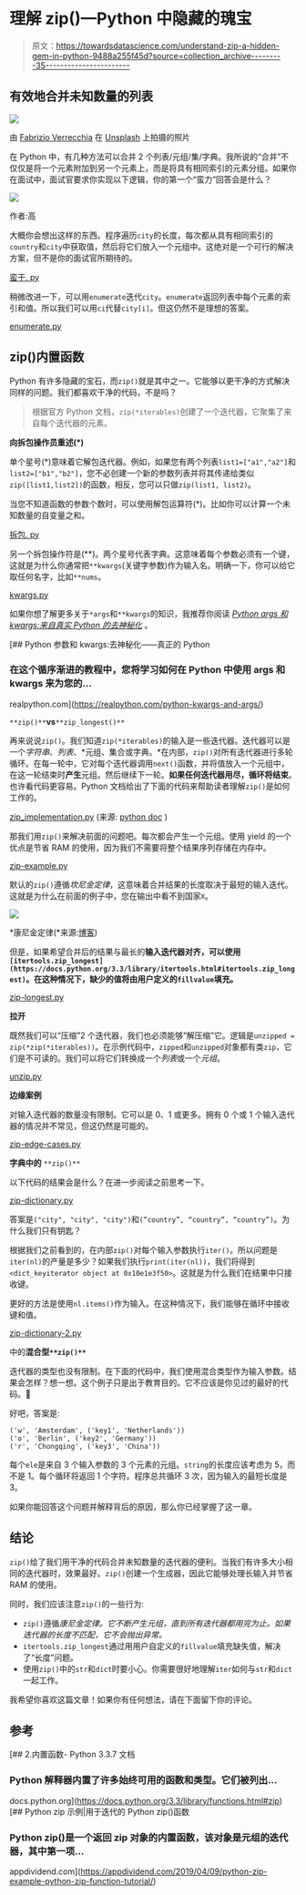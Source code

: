 # 理解 zip()—Python 中隐藏的瑰宝

> 原文：<https://towardsdatascience.com/understand-zip-a-hidden-gem-in-python-9488a255f45d?source=collection_archive---------35----------------------->

## 有效地合并未知数量的列表

![](img/1e28e51111d51393e20d1151b919f8d0.png)

由 [Fabrizio Verrecchia](https://unsplash.com/@fabrizioverrecchia) 在 [Unsplash](https://unsplash.com/) 上拍摄的照片

在 Python 中，有几种方法可以合并 2 个列表/元组/集/字典。我所说的“合并”不仅仅是将一个元素附加到另一个元素上，而是将具有相同索引的元素分组。如果你在面试中，面试官要求你实现以下逻辑，你的第一个“蛮力”回答会是什么？

![](img/f0e133c7250e0a1a1f2354fed6c9f4b6.png)

作者:高

大概你会想出这样的东西。程序遍历`city`的长度，每次都从具有相同索引的`country`和`city`中获取值，然后将它们放入一个元组中。这绝对是一个可行的解决方案，但不是你的面试官所期待的。

[蛮干. py](https://gist.github.com/highsmallxu/762de9e7fa30f88435b8840acb3fe8c9)

稍微改进一下，可以用`enumerate`迭代`city`。`enumerate`返回列表中每个元素的索引和值。所以我们可以用`ci`代替`city[i]`。但这仍然不是理想的答案。

[enumerate.py](https://gist.github.com/highsmallxu/4dd01295a240982a981088471c7b219f)

## zip()内置函数

Python 有许多隐藏的宝石，而`zip()`就是其中之一。它能够以更干净的方式解决同样的问题。我们都喜欢干净的代码，不是吗？

> 根据官方 Python 文档，`zip(*iterables)`创建了一个迭代器，它聚集了来自每个迭代器的元素。

**向拆包操作员重述(*)**

单个星号(*)意味着它解包迭代器。例如，如果您有两个列表`list1=["a1","a2"]`和`list2=["b1","b2"]`，您不必创建一个新的参数列表并将其传递给类似`zip([list1,list2])`的函数，相反，您可以只做`zip(list1, list2)`。

当您不知道函数的参数个数时，可以使用解包运算符(*)。比如你可以计算一个未知数量的自变量之和。

[拆包. py](https://gist.github.com/highsmallxu/6d8d028521bfbd9e89ad1540fe8ff2dc)

另一个拆包操作符是(**)。两个星号代表字典。这意味着每个参数必须有一个键，这就是为什么你通常把`**kwargs`(关键字参数)作为输入名。明确一下，你可以给它取任何名字，比如`**nums`。

[kwargs.py](https://gist.github.com/highsmallxu/78564cc88601f946edac6eecfc334235)

如果你想了解更多关于`*args`和`**kwargs`的知识，我推荐你阅读 [*Python args 和 kwargs:来自真实 Python 的去神秘化*](https://realpython.com/python-kwargs-and-args/) 。

[](https://realpython.com/python-kwargs-and-args/) [## Python 参数和 kwargs:去神秘化——真正的 Python

### 在这个循序渐进的教程中，您将学习如何在 Python 中使用 args 和 kwargs 来为您的…

realpython.com](https://realpython.com/python-kwargs-and-args/) 

`**zip()**`**vs**`**zip_longest()**`

再来说说`zip()`。我们知道`zip(*iterables)`的输入是一些迭代器。迭代器可以是一个*字符串*、*列表*、*元组、集合或字典。*在内部，`zip()`对所有迭代器进行多轮循环。在每一轮中，它对每个迭代器调用`next()`函数，并将值放入一个元组中，在这一轮结束时**产生**元组。然后继续下一轮。**如果任何迭代器用尽，循环将结束**。也许看代码更容易。Python 文档给出了下面的代码来帮助读者理解`zip()`是如何工作的。

[zip_implementation.py](https://gist.github.com/highsmallxu/1a387695ece6b04456f0691f5f8dcd56) (来源: [python doc](https://docs.python.org/3.3/library/functions.html#zip) )

那我们用`zip()`来解决前面的问题吧。每次都会产生一个元组。使用 yield 的一个优点是节省 RAM 的使用，因为我们不需要将整个结果序列存储在内存中。

[zip-example.py](https://gist.github.com/highsmallxu/09de348916edfd389d1b6472903cbb31)

默认的`zip()`遵循*坎尼金定律*，这意味着合并结果的长度取决于最短的输入迭代。这就是为什么在前面的例子中，您在输出中看不到国家`X`。

![](img/b8c797c2b131b4ff379f4fd0b547cb60.png)

*康尼金定律(*来源:[博客](http://keropokleko.blogspot.com/2015/06/effects.html))

但是，如果希望合并后的结果与最长的**输入迭代器对齐，可以使用`[itertools.zip_longest](https://docs.python.org/3.3/library/itertools.html#itertools.zip_longest)`。在这种情况下，缺少的值将由用户定义的`fillvalue`填充。**

[zip-longest.py](https://gist.github.com/highsmallxu/ec88ae0684c7da1c78abf2a8d56243fb)

**拉开**

既然我们可以“压缩”2 个迭代器，我们也必须能够“解压缩”它。逻辑是`unzipped = zip(*zip(*iterables))`。在示例代码中，`zipped`和`unzipped`对象都有类`zip`，它们是不可读的。我们可以将它们转换成一个*列表*或一个*元组*。

[unzip.py](https://gist.github.com/highsmallxu/d0c2fac18cb52506c7aded18b22dff49)

**边缘案例**

对输入迭代器的数量没有限制。它可以是 0、1 或更多。拥有 0 个或 1 个输入迭代器的情况并不常见，但这仍然是可能的。

[zip-edge-cases.py](https://gist.github.com/highsmallxu/58b44a60e2a8f77883a49d4e1d0efd37)

**字典中的** `**zip()**`

以下代码的结果会是什么？在进一步阅读之前思考一下。

[zip-dictionary.py](https://gist.github.com/highsmallxu/d210af80c179ae60cc9d58970a33bfb4)

答案是`("city", "city", "city")`和`(“country”, “country”, “country”)`。为什么我们只有钥匙？

根据我们之前看到的，在内部`zip()`对每个输入参数执行`iter()`。所以问题是`iter(nl)`的产量是多少？如果我们执行`print(iter(nl))`，我们将得到`<dict_keyiterator object at 0x10e1e3f50>`。这就是为什么我们在结果中只接收键。

更好的方法是使用`nl.items()`作为输入。在这种情况下，我们能够在循环中接收键和值。

[zip-dictionary-2.py](https://gist.github.com/highsmallxu/ba9fb892fdef9548d5b332e58217ac31)

中的**混合型`**zip()**`**

迭代器的类型也没有限制。在下面的代码中，我们使用混合类型作为输入参数。结果会怎样？想一想。这个例子只是出于教育目的。它不应该是你见过的最好的代码。🙂

好吧，答案是:

```
('w', 'Amsterdam', ('key1', 'Netherlands'))
('o', 'Berlin', ('key2', 'Germany'))
('r', 'Chongqing', ('key3', 'China'))
```

每个`ele`是来自 3 个输入参数的 3 个元素的元组。`string`的长度应该考虑为 5，而不是 1。每个循环将返回 1 个字符。程序总共循环 3 次，因为输入的最短长度是 3。

如果你能回答这个问题并解释背后的原因，那么你已经掌握了这一章。

## 结论

`zip()`给了我们用干净的代码合并未知数量的迭代器的便利。当我们有许多大小相同的迭代器时，效果最好。`zip()`创建一个生成器，因此它能够处理长输入并节省 RAM 的使用。

同时，我们应该注意`zip()`的一些行为:

*   `zip()`遵循*康尼金定律。它不断产生元组，直到所有迭代器都用完为止。如果迭代器的长度不匹配，它不会抛出异常。*
*   `itertools.zip_longest`通过用用户自定义的`fillvalue`填充缺失值，解决了“长度”问题。
*   使用`zip()`中的`str`和`dict`时要小心。你需要很好地理解`iter`如何与`str`和`dict`一起工作。

我希望你喜欢这篇文章！如果你有任何想法，请在下面留下你的评论。

## 参考

 [## 2.内置函数- Python 3.3.7 文档

### Python 解释器内置了许多始终可用的函数和类型。它们被列出…

docs.python.org](https://docs.python.org/3.3/library/functions.html#zip) [](https://appdividend.com/2019/04/09/python-zip-example-python-zip-function-tutorial/) [## Python zip 示例|用于迭代的 Python zip()函数

### Python zip()是一个返回 zip 对象的内置函数，该对象是元组的迭代器，其中第一项…

appdividend.com](https://appdividend.com/2019/04/09/python-zip-example-python-zip-function-tutorial/)